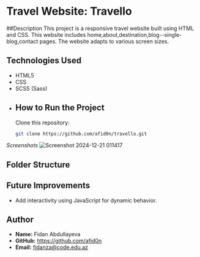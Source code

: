 # Travel Website: Travello
##Description
This project is a responsive travel website built using HTML and CSS. This website includes home,about,destination,blog--single-blog,contact pages. The website adapts to various screen sizes.
## Technologies Used
- HTML5
- CSS
- SCSS (Sass)
- ## How to Run the Project
  Clone this repository:
   ```bash
   git clone https://github.com/afid0n/travello.git
*Screenshots*
![Screenshot 2024-12-21 011417](https://github.com/user-attachments/assets/379c43e9-62b4-444b-9b36-8516134399a4)

 ## Folder Structure
 ## Future Improvements
- Add interactivity using JavaScript for dynamic behavior.
## Author
- **Name:** Fidan Abdullayeva
- **GitHub:** https://github.com/afid0n
- **Email:** fidanza@code.edu.az
